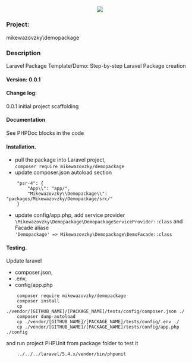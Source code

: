 <h2 align="center">
	<img src="https://laravel.com/assets/img/components/logo-laravel.svg">
</h2>

### Project: 
mikewazovzky\demopackage
### Description
Laravel Package Template/Demo: Step-by-step Laravel Package creation  
#### Version: 0.0.1
#### Change log:  
0.0.1 initial project scaffolding
#### Documentation
See PHPDoc blocks in the code
#### Installation. 
- pull the package into Laravel project,  
`composer require mikewazovzky/demopackage`
- update composer.json autoload section
```
    "psr-4": {
        "App\\": "app/",
		"Mikewazovzky\\Demopackage\\": "packages/Mikewazovzky/Demopackage/src/"
    }
```

- update config/app.php, add service provider 
	`\Mikewazovzky\Demopackage\DemopackageServiceProvider::class` 
and Facade aliase     
	`'Demopackage' => Mikewazovzky\Demopackage\DemoFacade::class`


#### Testing. 
Update laravel 
- composer.json, 
- .env, 
- config/app.php 
```
	composer require mikewazovzky/demopackage
	composer install
	cp ./vendor/[GITHUB_NAME]/[PACKAGE_NAME]/tests/config/composer.json ./
	composer dump-autoload
	cp ./vendor/[GITHUB_NAME]/[PACKAGE_NAME]/tests/config/.env ./
	cp ./vendor/[GITHUB_NAME]/[PACKAGE_NAME]/tests/config/app.php ./config
```
and run project PHPUnit from package folder to test it 
```
	../../../laravel/5.4.x/vendor/bin/phpunit
```



